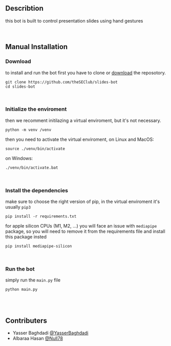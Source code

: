 ## Describtion
this bot is built to control presentation slides using hand gestures

<br />

## Manual Installation

### Download
to install and run the bot first you have to clone or [download](https://github.com/theSEClub/slides-bot/archive/refs/heads/main.zip) the reposotory.
```
git clone https://github.com/theSEClub/slides-bot
cd slides-bot
```

<br />

### Initialize the enviroment
then we recomment initilazing a virtual enviroment, but it's not necessary.
```
python -m venv /venv
```
then you need to activate the virtual enviroment, on Linux and MacOS:
```
source ./venv/bin/activate
```
on Windows:
```
./venv/bin/activate.bat
```
<br />

### Install the dependencies
make sure to choose the right version of pip, in the virtual enviroment it's usually `pip3`
```
pip install -r requirements.txt
```

for apple silicon CPUs (M1, M2, ...) you will face an issue with `mediapipe` package, so you will need to remove it from the requirements file and install this package insted
```
pip install mediapipe-silicon
```

<br />

### Run the bot
simply run the `main.py` file
```
python main.py
```

<br /><br />

## Contributers
- Yasser Baghdadi [@YasserBaghdadi](https://github.com/YasserBaghdadi)
- Albaraa Hasan [@Null78](https://github.com/Null78)